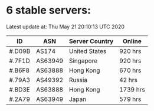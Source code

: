 # 6 stable servers:

Latest update at: Thu May 21 20:10:13 UTC 2020

| ID | ASN | Server Country | Online |
| -- | --- | -------------- | ------ |
| #.D09B | AS174 | United States | 920 hrs |
| #.7F1D | AS63949 | Singapore | 920 hrs |
| #.B6F8 | AS63888 | Hong Kong | 670 hrs |
| #.79A3 | AS49392 | Russia | 42 hrs |
| #.BD3E | AS63888 | Hong Kong | 1739 hrs |
| #.2A79 | AS63949 | Japan | 579 hrs |

